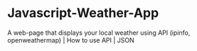 # Javascript-Weather-App
A web-page that displays your local weather using API (ipinfo, openweathermap) | How to use API | JSON
